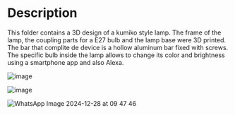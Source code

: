# Description
This folder contains a 3D design of a kumiko style lamp. The frame of the lamp, the coupling parts for a E27 bulb and the lamp base were 3D printed. The bar that complite de device is a hollow aluminum bar fixed with screws. 
The specific bulb inside the lamp allows to change its color and brightness using a smartphone app and also Alexa.

![image](https://github.com/user-attachments/assets/2bafd597-27df-4c00-beaa-9f4e8d16170c)

![image](https://github.com/user-attachments/assets/9cabd617-1744-45d6-9316-ee397c057f4b)

![WhatsApp Image 2024-12-28 at 09 47 46](https://github.com/user-attachments/assets/d3f745a2-9a9f-4073-b4c4-6602edf3b5f5)
